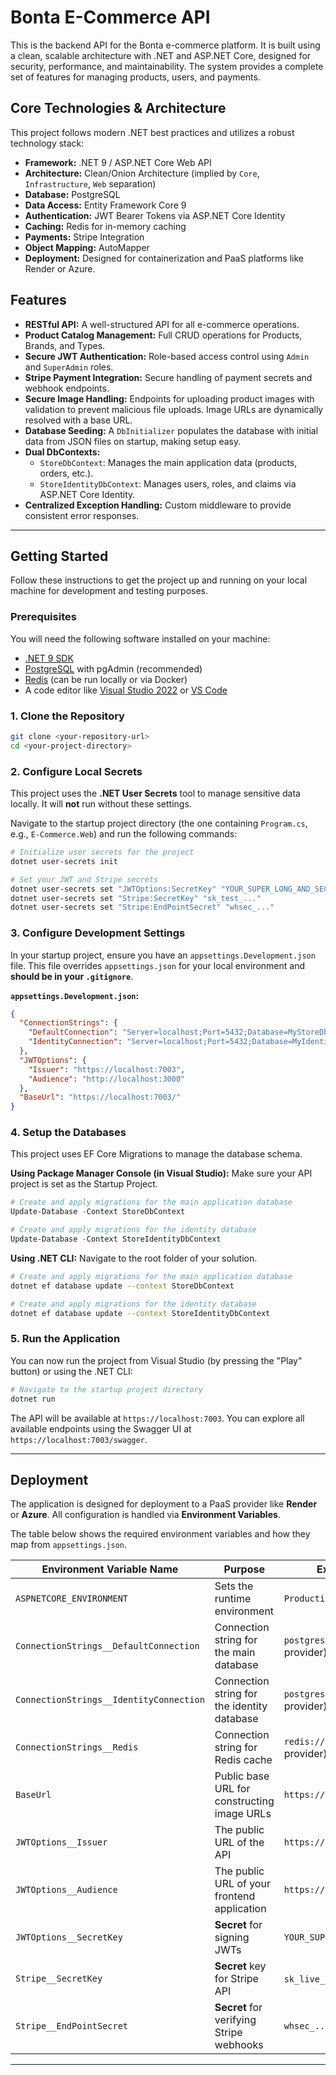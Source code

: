 
# Bonta E-Commerce API

This is the backend API for the Bonta e-commerce platform. It is built using a clean, scalable architecture with .NET and ASP.NET Core, designed for security, performance, and maintainability. The system provides a complete set of features for managing products, users, and payments.

## Core Technologies & Architecture

This project follows modern .NET best practices and utilizes a robust technology stack:

*   **Framework:** .NET 9 / ASP.NET Core Web API
*   **Architecture:** Clean/Onion Architecture (implied by `Core`, `Infrastructure`, `Web` separation)
*   **Database:** PostgreSQL
*   **Data Access:** Entity Framework Core 9
*   **Authentication:** JWT Bearer Tokens via ASP.NET Core Identity
*   **Caching:** Redis for in-memory caching
*   **Payments:** Stripe Integration
*   **Object Mapping:** AutoMapper
*   **Deployment:** Designed for containerization and PaaS platforms like Render or Azure.

## Features

*   **RESTful API:** A well-structured API for all e-commerce operations.
*   **Product Catalog Management:** Full CRUD operations for Products, Brands, and Types.
*   **Secure JWT Authentication:** Role-based access control using `Admin` and `SuperAdmin` roles.
*   **Stripe Payment Integration:** Secure handling of payment secrets and webhook endpoints.
*   **Secure Image Handling:** Endpoints for uploading product images with validation to prevent malicious file uploads. Image URLs are dynamically resolved with a base URL.
*   **Database Seeding:** A `DbInitializer` populates the database with initial data from JSON files on startup, making setup easy.
*   **Dual DbContexts:**
    *   `StoreDbContext`: Manages the main application data (products, orders, etc.).
    *   `StoreIdentityDbContext`: Manages users, roles, and claims via ASP.NET Core Identity.
*   **Centralized Exception Handling:** Custom middleware to provide consistent error responses.

---

## Getting Started

Follow these instructions to get the project up and running on your local machine for development and testing purposes.

### Prerequisites

You will need the following software installed on your machine:

*   [.NET 9 SDK](https://dotnet.microsoft.com/download/dotnet/9.0)
*   [PostgreSQL](https://www.postgresql.org/download/) with pgAdmin (recommended)
*   [Redis](https://redis.io/docs/getting-started/installation/) (can be run locally or via Docker)
*   A code editor like [Visual Studio 2022](https://visualstudio.microsoft.com/) or [VS Code](https://code.visualstudio.com/)

### 1. Clone the Repository

```bash
git clone <your-repository-url>
cd <your-project-directory>
```

### 2. Configure Local Secrets

This project uses the **.NET User Secrets** tool to manage sensitive data locally. It will **not** run without these settings.

Navigate to the startup project directory (the one containing `Program.cs`, e.g., `E-Commerce.Web`) and run the following commands:

```bash
# Initialize user secrets for the project
dotnet user-secrets init

# Set your JWT and Stripe secrets
dotnet user-secrets set "JWTOptions:SecretKey" "YOUR_SUPER_LONG_AND_SECRET_JWT_KEY_HERE"
dotnet user-secrets set "Stripe:SecretKey" "sk_test_..."
dotnet user-secrets set "Stripe:EndPointSecret" "whsec_..."
```

### 3. Configure Development Settings

In your startup project, ensure you have an `appsettings.Development.json` file. This file overrides `appsettings.json` for your local environment and **should be in your `.gitignore`**.

**`appsettings.Development.json`:**
```json
{
  "ConnectionStrings": {
    "DefaultConnection": "Server=localhost;Port=5432;Database=MyStoreDb;User Id=postgres;Password=YOUR_POSTGRES_PASSWORD",
    "IdentityConnection": "Server=localhost;Port=5432;Database=MyIdentityDb;User Id=postgres;Password=YOUR_POSTGRES_PASSWORD"
  },
  "JWTOptions": {
    "Issuer": "https://localhost:7003",
    "Audience": "http://localhost:3000"
  },
  "BaseUrl": "https://localhost:7003/"
}
```

### 4. Setup the Databases

This project uses EF Core Migrations to manage the database schema.

**Using Package Manager Console (in Visual Studio):**
Make sure your API project is set as the Startup Project.

```powershell
# Create and apply migrations for the main application database
Update-Database -Context StoreDbContext

# Create and apply migrations for the identity database
Update-Database -Context StoreIdentityDbContext
```

**Using .NET CLI:**
Navigate to the root folder of your solution.

```bash
# Create and apply migrations for the main application database
dotnet ef database update --context StoreDbContext

# Create and apply migrations for the identity database
dotnet ef database update --context StoreIdentityDbContext
```

### 5. Run the Application

You can now run the project from Visual Studio (by pressing the "Play" button) or using the .NET CLI:

```bash
# Navigate to the startup project directory
dotnet run
```

The API will be available at `https://localhost:7003`. You can explore all available endpoints using the Swagger UI at `https://localhost:7003/swagger`.

---

## Deployment

The application is designed for deployment to a PaaS provider like **Render** or **Azure**. All configuration is handled via **Environment Variables**.

The table below shows the required environment variables and how they map from `appsettings.json`.

| Environment Variable Name              | Purpose                                       | Example Value (for Render)                            |
| -------------------------------------- | --------------------------------------------- | ----------------------------------------------------- |
| `ASPNETCORE_ENVIRONMENT`               | Sets the runtime environment                  | `Production`                                          |
| `ConnectionStrings__DefaultConnection` | Connection string for the main database       | `postgresql://user:pass@host/db` (from provider)      |
| `ConnectionStrings__IdentityConnection`| Connection string for the identity database   | `postgresql://user:pass@host/db` (from provider)      |
| `ConnectionStrings__Redis`             | Connection string for Redis cache             | `redis://user:pass@host:port` (from provider)       |
| `BaseUrl`                              | Public base URL for constructing image URLs   | `https://your-api-name.onrender.com/`                 |
| `JWTOptions__Issuer`                   | The public URL of the API                     | `https://your-api-name.onrender.com/`                 |
| `JWTOptions__Audience`                 | The public URL of your frontend application   | `https://your-frontend-app.com`                       |
| `JWTOptions__SecretKey`                | **Secret** for signing JWTs                   | `YOUR_SUPER_LONG_AND_SECRET_JWT_KEY_HERE`             |
| `Stripe__SecretKey`                    | **Secret** key for Stripe API                 | `sk_live_...` or `sk_test_...`                          |
| `Stripe__EndPointSecret`               | **Secret** for verifying Stripe webhooks      | `whsec_...`                                           |

---
